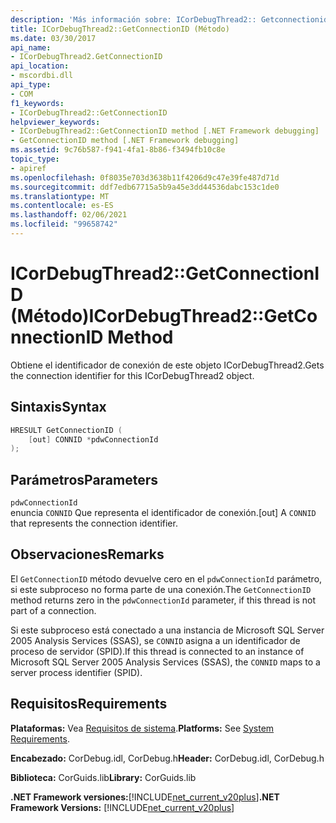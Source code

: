 ```yaml
---
description: 'Más información sobre: ICorDebugThread2:: Getconnectionid ((método)'
title: ICorDebugThread2::GetConnectionID (Método)
ms.date: 03/30/2017
api_name:
- ICorDebugThread2.GetConnectionID
api_location:
- mscordbi.dll
api_type:
- COM
f1_keywords:
- ICorDebugThread2::GetConnectionID
helpviewer_keywords:
- ICorDebugThread2::GetConnectionID method [.NET Framework debugging]
- GetConnectionID method [.NET Framework debugging]
ms.assetid: 9c76b587-f941-4fa1-8b86-f3494fb10c8e
topic_type:
- apiref
ms.openlocfilehash: 0f8035e703d3638b11f4206d9c47e39fe487d71d
ms.sourcegitcommit: ddf7edb67715a5b9a45e3dd44536dabc153c1de0
ms.translationtype: MT
ms.contentlocale: es-ES
ms.lasthandoff: 02/06/2021
ms.locfileid: "99658742"
---
```

# <a name="icordebugthread2getconnectionid-method"></a><span data-ttu-id="520c5-103">ICorDebugThread2::GetConnectionID (Método)</span><span class="sxs-lookup"><span data-stu-id="520c5-103">ICorDebugThread2::GetConnectionID Method</span></span>

<span data-ttu-id="520c5-104">Obtiene el identificador de conexión de este objeto ICorDebugThread2.</span><span class="sxs-lookup"><span data-stu-id="520c5-104">Gets the connection identifier for this ICorDebugThread2 object.</span></span>  
  
## <a name="syntax"></a><span data-ttu-id="520c5-105">Sintaxis</span><span class="sxs-lookup"><span data-stu-id="520c5-105">Syntax</span></span>  
  
```cpp  
HRESULT GetConnectionID (  
    [out] CONNID *pdwConnectionId  
);  
```  
  
## <a name="parameters"></a><span data-ttu-id="520c5-106">Parámetros</span><span class="sxs-lookup"><span data-stu-id="520c5-106">Parameters</span></span>  

 `pdwConnectionId`  
 <span data-ttu-id="520c5-107">enuncia `CONNID` Que representa el identificador de conexión.</span><span class="sxs-lookup"><span data-stu-id="520c5-107">[out] A `CONNID` that represents the connection identifier.</span></span>  
  
## <a name="remarks"></a><span data-ttu-id="520c5-108">Observaciones</span><span class="sxs-lookup"><span data-stu-id="520c5-108">Remarks</span></span>  

 <span data-ttu-id="520c5-109">El `GetConnectionID` método devuelve cero en el `pdwConnectionId` parámetro, si este subproceso no forma parte de una conexión.</span><span class="sxs-lookup"><span data-stu-id="520c5-109">The `GetConnectionID` method returns zero in the `pdwConnectionId` parameter, if this thread is not part of a connection.</span></span>  
  
 <span data-ttu-id="520c5-110">Si este subproceso está conectado a una instancia de Microsoft SQL Server 2005 Analysis Services (SSAS), se `CONNID` asigna a un identificador de proceso de servidor (SPID).</span><span class="sxs-lookup"><span data-stu-id="520c5-110">If this thread is connected to an instance of Microsoft SQL Server 2005 Analysis Services (SSAS), the `CONNID` maps to a server process identifier (SPID).</span></span>  
  
## <a name="requirements"></a><span data-ttu-id="520c5-111">Requisitos</span><span class="sxs-lookup"><span data-stu-id="520c5-111">Requirements</span></span>  

 <span data-ttu-id="520c5-112">**Plataformas:** Vea [Requisitos de sistema](../../get-started/system-requirements.md).</span><span class="sxs-lookup"><span data-stu-id="520c5-112">**Platforms:** See [System Requirements](../../get-started/system-requirements.md).</span></span>  
  
 <span data-ttu-id="520c5-113">**Encabezado:** CorDebug.idl, CorDebug.h</span><span class="sxs-lookup"><span data-stu-id="520c5-113">**Header:** CorDebug.idl, CorDebug.h</span></span>  
  
 <span data-ttu-id="520c5-114">**Biblioteca:** CorGuids.lib</span><span class="sxs-lookup"><span data-stu-id="520c5-114">**Library:** CorGuids.lib</span></span>  
  
 <span data-ttu-id="520c5-115">**.NET Framework versiones:**[!INCLUDE[net_current_v20plus](../../../../includes/net-current-v20plus-md.md)]</span><span class="sxs-lookup"><span data-stu-id="520c5-115">**.NET Framework Versions:** [!INCLUDE[net_current_v20plus](../../../../includes/net-current-v20plus-md.md)]</span></span>
